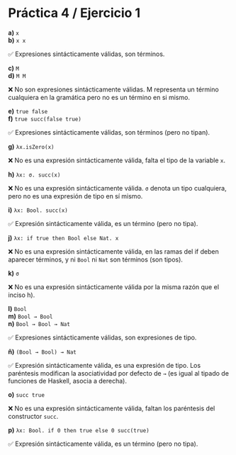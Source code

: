 # Práctica 4 / Ejercicio 1

**a)** `x` \
**b)** `x x`

✅ Expresiones sintácticamente válidas, son términos.

**c)** `M` \
**d)** `M M`

❌ No son expresiones sintácticamente válidas. M representa un término cualquiera en la gramática pero no es un término en si mismo.

**e)** `true false` \
**f)** `true succ(false true)`

✅ Expresiones sintácticamente válidas, son términos (pero no tipan).

**g)** `λx.isZero(x)`

❌ No es una expresión sintácticamente válida, falta el tipo de la variable `x`.

**h)** `λx: σ. succ(x)`

❌ No es una expresión sintácticamente válida. `σ` denota un tipo cualquiera, pero no es una expresión de tipo en sí mismo.

**i)** `λx: Bool. succ(x)`

✅ Expresión sintácticamente válida, es un término (pero no tipa).

**j)** `λx: if true then Bool else Nat. x`

❌ No es una expresión sintácticamente válida, en las ramas del if deben aparecer términos, y ni `Bool` ni `Nat` son términos (son tipos).

**k)** `σ`

❌ No es una expresión sintácticamente válida por la misma razón que el inciso h).

**l)** `Bool` \
**m)** `Bool → Bool` \
**n)** `Bool → Bool → Nat`

✅ Expresiones sintácticamente válidas, son expresiones de tipo.

**ñ)** `(Bool → Bool) → Nat`

✅ Expresión sintácticamente válida, es una expresión de tipo. Los paréntesis modifican la asociatividad por defecto de `→` (es igual al tipado de funciones de Haskell, asocia a derecha).

**o)** `succ true`

❌ No es una expresión sintácticamente válida, faltan los paréntesis del constructor `succ`.

**p)** `λx: Bool. if 0 then true else 0 succ(true)`

✅ Expresión sintácticamente válida, es un término (pero no tipa).

